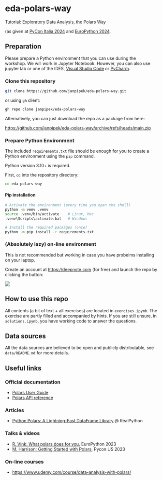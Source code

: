 # eda-polars-way

Tutorial: Exploratory Data Analysis, the Polars Way

(as given at [PyCon Italia 2024](https://2024.pycon.it/) and [EuroPython 2024](https://ep2024.europython.eu/).

## Preparation

Please prepare a Python environment that you can use during the workshop.
We will work in Jupyter Notebook. However, you can also use jupyter lab or one of the IDES,
[Visual Studio Code](https://code.visualstudio.com) or [PyCharm](https://www.jetbrains.com/pycharm/).

### Clone this repository

```bash
git clone https://github.com/janpipek/eda-polars-way.git
```

or using `gh` client:

```bash
gh repo clone janpipek/eda-polars-way
```

Alternatively, you can just download the repo as a package from here:

https://github.com/janpipek/eda-polars-way/archive/refs/heads/main.zip

### Prepare Python Environment

The included `requirements.txt` file should be enough for you to create a Python environment
using the `pip` command.

Python version 3.10+ is required.

First, `cd` into the repository directory:

```bash
cd eda-polars-way
```

#### Pip installation

```bash
# Activate the environment (every time you open the shell)
python -m venv .venv
source .venv/bin/activate    # Linux, Mac
.venv\Scripts\activate.bat   # Windows

# Install the required packages (once)
python -m pip install -r requirements.txt
```

### (Absolutely lazy) on-line environment

This is not recommended but working in case you have probelms installing on your laptop.

Create an account at https://deepnote.com (for free) and launch the repo by clicking the button:

[<img src="https://deepnote.com/buttons/launch-in-deepnote-small.svg">](https://deepnote.com/launch?url=https%3A%2F%2Fgithub.com%2Fjanpipek%2Feda-polars-way)


## How to use this repo

All contents (a bit of text + all exercises) are located in `exercises.ipynb`. The exercise are partly filled and accompanied by hints. If you are still unsure, in `solutions.ipynb`, you have working code to answer the questions.

## Data sources

All the data sources are believed to be open and publicly distributable, 
see `data/README.md` for more details.

## Useful links

### Official documentation

- [Polars User Guide](https://docs.pola.rs/)
- [Polars API reference](https://docs.pola.rs/py-polars/html/reference/index.html)

### Articles

- [Python Polars: A Lightning-Fast DataFrame Library](https://realpython.com/polars-python/) @ RealPython

### Talks & videos

- [R. Vink: What polars does for you](https://www.youtube.com/watch?v=UwRlFtSd_-8), EuroPython 2023
- [M. Harrison: Getting Started with Polars](https://www.youtube.com/watch?v=CJ0f45evuME), Pycon US 2023

### On-line courses

- https://www.udemy.com/course/data-analysis-with-polars/
